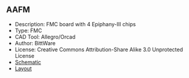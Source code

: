 ## AAFM
* Description: FMC board with 4 Epiphany-III chips
* Type: FMC
* CAD Tool: Allegro/Orcad
* Author: BittWare
* License: Creative Commons Attribution-Share Alike 3.0 Unprotected License
* [Schematic](https://github.com/parallella/parallella-hw/tree/master/aafm)
* [Layout](https://github.com/parallella/parallella-hw/tree/master/aafm)

